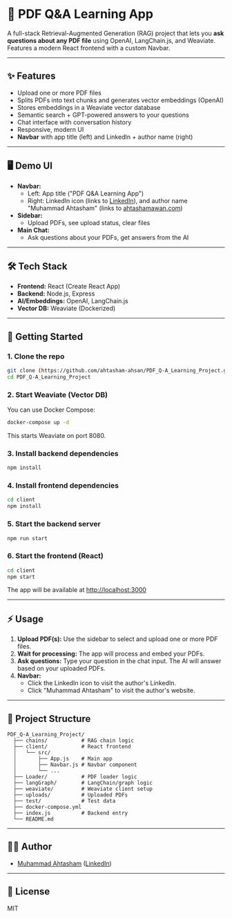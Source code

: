 # 📄 PDF Q&A Learning App

A full-stack Retrieval-Augmented Generation (RAG) project that lets you **ask questions about any PDF file** using OpenAI, LangChain.js, and Weaviate. Features a modern React frontend with a custom Navbar.

---

## ✨ Features

- Upload one or more PDF files
- Splits PDFs into text chunks and generates vector embeddings (OpenAI)
- Stores embeddings in a Weaviate vector database
- Semantic search + GPT-powered answers to your questions
- Chat interface with conversation history
- Responsive, modern UI
- **Navbar** with app title (left) and LinkedIn + author name (right)

---

## 🖥️ Demo UI

- **Navbar:**
  - Left: App title ("PDF Q&A Learning App")
  - Right: LinkedIn icon (links to [LinkedIn](https://www.linkedin.com/in/muhammadahtasham/)), and author name "Muhammad Ahtasham" (links to [ahtashamawan.com](https://atiiisham.vecel.app/))
- **Sidebar:**
  - Upload PDFs, see upload status, clear files
- **Main Chat:**
  - Ask questions about your PDFs, get answers from the AI

---

## 🛠️ Tech Stack

- **Frontend:** React (Create React App)
- **Backend:** Node.js, Express
- **AI/Embeddings:** OpenAI, LangChain.js
- **Vector DB:** Weaviate (Dockerized)

---

## 🚀 Getting Started

### 1. Clone the repo

```bash
git clone (https://github.com/ahtasham-ahsan/PDF_Q-A_Learning_Project.git)
cd PDF_Q-A_Learning_Project
```

### 2. Start Weaviate (Vector DB)

You can use Docker Compose:

```bash
docker-compose up -d
```

This starts Weaviate on port 8080.

### 3. Install backend dependencies

```bash
npm install
```

### 4. Install frontend dependencies

```bash
cd client
npm install
```

### 5. Start the backend server

```bash
npm run start
```

### 6. Start the frontend (React)

```bash
cd client
npm start
```

The app will be available at [http://localhost:3000](http://localhost:3000)

---

## ⚡ Usage

1. **Upload PDF(s):** Use the sidebar to select and upload one or more PDF files.
2. **Wait for processing:** The app will process and embed your PDFs.
3. **Ask questions:** Type your question in the chat input. The AI will answer based on your uploaded PDFs.
4. **Navbar:**
   - Click the LinkedIn icon to visit the author's LinkedIn.
   - Click "Muhammad Ahtasham" to visit the author's website.

---

## 📂 Project Structure

```
PDF_Q-A_Learning_Project/
  ├── chains/           # RAG chain logic
  ├── client/           # React frontend
  │   └── src/
  │       ├── App.js    # Main app
  │       ├── Navbar.js # Navbar component
  │       └── ...
  ├── Loader/           # PDF loader logic
  ├── langGraph/        # LangChain/graph logic
  ├── weaviate/         # Weaviate client setup
  ├── uploads/          # Uploaded PDFs
  ├── test/             # Test data
  ├── docker-compose.yml
  ├── index.js          # Backend entry
  └── README.md
```

---

## 🧑‍💻 Author

- [Muhammad Ahtasham](https://atiiisham.vercel.app/) ([LinkedIn](https://www.linkedin.com/in/muhammadahtasham/))

---

## 📜 License

MIT
